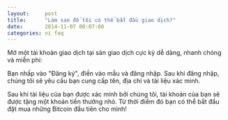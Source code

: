 ```yaml
---
layout:     post
title:      "Làm sao để tôi có thể bắt đầu giao dịch?"
date:       2014-11-07 00:07:00
categories: vi faq
---
```


Mở một tài khoản giao dịch tại sàn giao dịch cực kỳ dễ dàng, nhanh chóng và miễn phí:

Bạn nhấp vào "Đăng ký", điền vào mẫu và đăng nhập. Sau khi đăng nhập, chúng tôi sẽ yêu cầu bạn cung cấp tên, địa chỉ và tài liệu xác minh.

Sau khi tài liệu của bạn được xác minh bởi chúng tôi, tài khoản của bạn sẽ được tặng một khoản tiền thưởng nhỏ. Từ thời điểm đó bạn có thể bắt đầu đặt mua những Bitcoin đầu tiên cho mình!